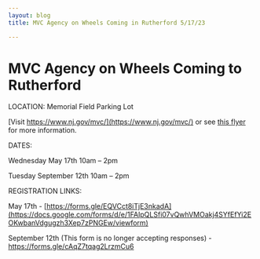 ```yaml
---
layout: blog
title: MVC Agency on Wheels Coming in Rutherford 5/17/23

---
```


# MVC Agency on Wheels Coming to Rutherford 

LOCATION: Memorial Field Parking Lot

[Visit https://www.nj.gov/mvc/](https://www.nj.gov/mvc/) or see [this flyer](https://storage.googleapis.com/static.rutherford-nj.com/police/police%20blog%20posts/MVC%20Document.pdf) for more information.

DATES: 

Wednesday May 17th 10am – 2pm

Tuesday September 12th 10am – 2pm

REGISTRATION LINKS: 

May 17th - [https://forms.gle/EQVCct8iTjE3nkadA](https://docs.google.com/forms/d/e/1FAIpQLSfi07vQwhVMOakj4SYfEfYi2EOKwbanVdgugzh3Xep7zPNGEw/viewform)

September 12th (This form is no longer accepting responses) - https://forms.gle/cAqZ7tqag2LrzmCu6

